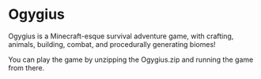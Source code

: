 # Ogygius
Ogygius is a Minecraft-esque survival adventure game, with crafting, animals, building, combat, and procedurally generating biomes!

You can play the game by unzipping the Ogygius.zip and running the game from there.
